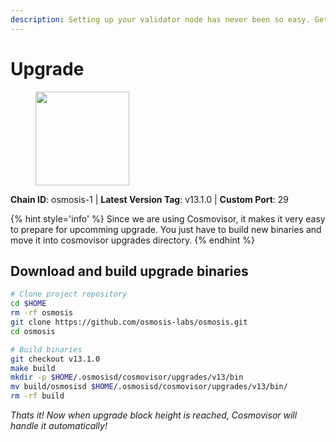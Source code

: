 ```yaml
---
description: Setting up your validator node has never been so easy. Get your validator running in minutes by following step by step instructions.
---
```


# Upgrade

<figure><img src="https://raw.githubusercontent.com/kj89/testnet_manuals/main/pingpub/logos/osmosis.png" width="150" alt=""><figcaption></figcaption></figure>

**Chain ID**: osmosis-1 | **Latest Version Tag**: v13.1.0 | **Custom Port**: 29

{% hint style='info' %}
Since we are using Cosmovisor, it makes it very easy to prepare for upcomming upgrade.
You just have to build new binaries and move it into cosmovisor upgrades directory.
{% endhint %}

## Download and build upgrade binaries

```bash
# Clone project repository
cd $HOME
rm -rf osmosis
git clone https://github.com/osmosis-labs/osmosis.git
cd osmosis

# Build binaries
git checkout v13.1.0
make build
mkdir -p $HOME/.osmosisd/cosmovisor/upgrades/v13/bin
mv build/osmosisd $HOME/.osmosisd/cosmovisor/upgrades/v13/bin/
rm -rf build
```

*Thats it! Now when upgrade block height is reached, Cosmovisor will handle it automatically!*
